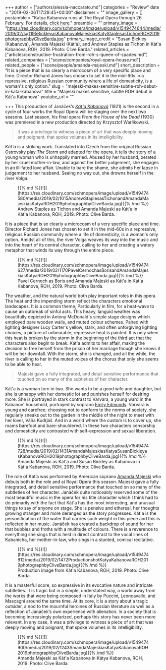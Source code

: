 +++
author = ["authors/alessia-naccarato.md"]
categories = "Review"
date = "2019-02-06T17:29:45+00:00"
disclaimer = ""
image_gallery = []
postamble = "Katya Kabanova runs at The Royal Opera through 26 February. For details, [click here](https://www.roh.org.uk/productions/katya-kabanova-by-richard-jones)."
preamble = ""
primary_image = "https://res.cloudinary.com/schmopera/image/upload/v1549474644/media/2019/02/sq1195BickleyasKabanovaMajeskiasKatyStaplesasTichonROH2019photographbyCliveBarda.jpg"
primary_image_credit = "Susan Bickley (Kabanova), Amanda Majeski (Kát'a), and Andrew Staples as Tichon in Kát'a Kabanova, ROH, 2019. Photo: Clive Barda."
related_articles = ["articles/constructive-frustration-from-roh-s-queen-of-spades.md"]
related_companies = ["scene/companies/royal-opera-house.md"]
related_people = ["scene/people/amanda-majeski.md"]
short_description = "It is a piece that is so clearly a microcosm of a very specific place and time. Director Richard Jones has chosen to set it in the mid-60s in a repressive, religious Russian community where a life of domesticity, is a woman's only option."
slug = "majeski-makes-sensitive-subtle-roh-debut-in-kata-kabanova"
title = "Majeski makes sensitive, subtle ROH debut in Kát'a Kabanova"
youtube_url = ""

+++
This production of Janáček’s [_Kát'a Kabanová_](https://www.roh.org.uk/productions/katya-kabanova-by-richard-jones) (1921) is the second in a cycle of four works the Royal Opera will be staging over the next two seasons. Last season, his final opera _From the House of the Dead_ (1930) was premiered in a new production directed by Krzysztof Warlikowski.

> It was a privilege to witness a piece of art that was deeply moving and poignant, that spoke volumes in its intelligibility.

_Kát'a_ is a striking work. Translated into Czech from the original Russian Ostrovsky play _The Storm_ and adapted for the opera, it tells the story of a young woman who is unhappily married. Abused by her husband, berated by her cruel mother-in-law, and against her better judgement, she engages in an ill-fated love affair. Unable to bare the shame, she admits her lapse in judgement to her husband. Seeing no way out, she drowns herself in the river Volga.

<figure data-type="image">{{% md %}}![](https://res.cloudinary.com/schmopera/image/upload/v1549474580/media/2019/02/1015AndrewStaplesasTichonandAmandaMajeskiasKatyaROH2019photographbyCliveBarda.jpg){{% /md %}}

<figcaption>Andrew Staples as Tichon and Amanda Majeski as Kát'a in Kát'a Kabanova, ROH, 2019. Photo: Clive Barda. </figcaption>

</figure>

It is a piece that is so clearly a microcosm of a very specific place and time. Director Richard Jones has chosen to set it in the mid-60s in a repressive, religious Russian community where a life of domesticity, is a woman's only option. Amidst all of this, the river Volga weaves its way into the music and into the heart of its central character, calling to her and creating a watery metaphor that winds its way through the entire piece.

<figure data-type="image">{{% md %}}![](https://res.cloudinary.com/schmopera/image/upload/v1549474627/media/2019/02/1170PavelCernochasBorisandAmandaMajeskiasKatyaROH2019photographbyCliveBarda.jpg){{% /md %}}

<figcaption>Pavel Cernoch as Boris and Amanda Majeski as Kát'a in Kát'a Kabanova, ROH, 2019. Photo: Clive Barda. </figcaption>

</figure>

The weather, and the natural world both play important roles in this opera. The heat and the impending storm reflect the characters emotional landscapes. It is a common theme, Particularly in film, for a heat-wave to cause an outbreak of sinful acts. This heavy, languid weather was beautifully depicted in Antony McDonald's simple stage designs which employed bare wooden walls, and muted colour schemes. Paired with lighting designer Lucy Carter's yellow, stark, and often unforgiving lighting choices, a picture of unbearable, repressive heat is painted. It is only when this heat is broken by the storm in the beginning of the third act that the characters also begin to break. Kát'a admits to her affair, making the decision to free herself from the prison of her marriage though she knows it will be her downfall. With the storm, she is changed, and all the while, the river is calling to her in the muted voices of the chorus that only she seems to be able to hear.

> Majeski gave a fully integrated, and detail sensitive performance that touched on so many of the subtleties of her character.

Kát'a is a woman torn in two. She wants to be a good wife and daughter, but she is unhappy with her domestic lot and punishes herself for desiring more. She is portrayed in stark contrast to Varvara, a young ward in the Kabanov' household, portrayed by soprano [Emily Edmonds](/spotlight-on-emily-edmonds/). Varvara is young and carefree; choosing not to conform to the norms of society, she regularly sneaks out to the garden in the middle of the night to meet with her lover, Váňa Kudrjaš. And in a world where the custom is to cover up, she roams barefoot and bare-shouldered. In these two characters censorship and domesticity are contrasted with self-expression and sexual liberation.

<figure data-type="image">{{% md %}}![](https://res.cloudinary.com/schmopera/image/upload/v1549474728/media/2019/02/1431AmandaMajeskiasKatyaSusanBickleyasKabanovaROH2019photographbyCliveBarda.jpg){{% /md %}}

<figcaption>Amanda Majeski as Kát'a and Susan Bickley as Kabanova in Kát'a Kabanova, ROH, 2019. Photo: Clive Barda. </figcaption>

</figure>

The role of Kát’a was performed by American soprano [Amanda Majeski](/spotlight-on-amanda-majeski/) who debuts both in the role and at Royal Opera this season. Majeski gave a fully integrated, and detail sensitive performance that touched on so many of the subtleties of her character. Janáček quite noticeably reserved some of the most beautiful music in the opera for his title character which I think had to do primarily with the fact that Kát'a has the most interesting, and unusual things to say of anyone on stage. She is pensive and ethereal, her thoughts growing stranger and more deranged as the story progresses. Kát'a is the personification of the water that carries such weight in this piece and this is reflected in her music. Janáček has created a backdrop of sound for her that bubbles and froths with a multitude of colours. There is a reverence to everything she sings that is held in direct contrast to the vocal lines of Kabanicha, her mother-in-law, who sings in a stunted, comical recitative.

<figure data-type="image">{{% md %}}![](https://res.cloudinary.com/schmopera/image/upload/v1549474812/media/2019/02/1472ProductionshotKatyaKabanovaROH2019photographbyCliveBarda.jpg){{% /md %}}

<figcaption>Production image from Kát'a Kabanova, ROH, 2019. Photo: Clive Barda. </figcaption>

</figure>

It is a masterful score, so expressive in its evocative nature and intricate subtleties. It is tragic but in a simple, understated way, a world away from the works that were being composed in Italy by Puccini, Leoncavallo, and Mascagni around the same time. At its core, it is a story about a tragic outsider, a nod to the mournful heroines of Russian literature as well as a reflection of Janáček’s own experience with alienation. In a society that is becoming increasingly polarized, perhaps this story has never been more relevant. In any case, it was a privilege to witness a piece of art that was deeply moving and poignant, that spoke volumes in its intelligibility.

<figure data-type="image">{{% md %}}![](https://res.cloudinary.com/schmopera/image/upload/v1549474900/media/2019/02/1243AmandaMajeskiasKatyaKabanovaROH2019photographbyCliveBarda.jpg){{% /md %}}

<figcaption>Amanda Majeski as Kát'a Kabanova in Kátya Kabanova, ROH, 2019. Photo: Clive Barda. </figcaption>

</figure>
